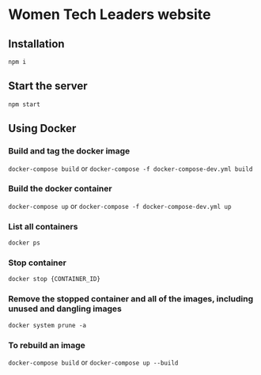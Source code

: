 # Women Tech Leaders website

## Installation
`npm i`

## Start the server
`npm start`

## Using Docker

<!-- ### Build and tag the docker image
`docker build -t wtl-nyc .`

### Build the docker container
`docker run --name wtl-nyc -p 80:8080 -d wtl-nyc` -->

### Build and tag the docker image
`docker-compose build` or `docker-compose -f docker-compose-dev.yml build`

### Build the docker container
`docker-compose up` or `docker-compose -f docker-compose-dev.yml up`

### List all containers
`docker ps`

### Stop container
`docker stop {CONTAINER_ID}`

### Remove the stopped container and all of the images, including unused and dangling images
`docker system prune -a`






### To rebuild an image
`docker-compose build` or `docker-compose up --build`
